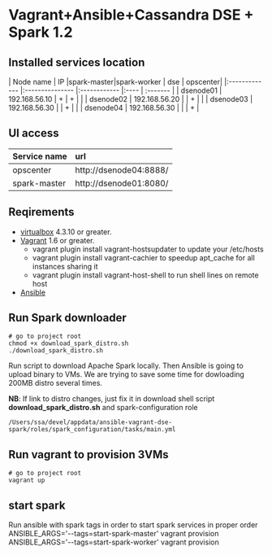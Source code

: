 # Vagrant+Ansible+Cassandra DSE + Spark 1.2

## Installed services location
| Node name      | IP |spark-master|spark-worker  | dse  | opscenter|
|:-------------  |:--------------- |:------------ |:---- | :------- |
| dsenode01      | 192.168.56.10   | +            | +    |          |
| dsenode02      | 192.168.56.20   |              | +    |          |
| dsenode03      | 192.168.56.30   |              | +    |          |
| dsenode04      | 192.168.56.30   |              |      | +        | 

## UI access
|Service name|url|
|:-----------|:--|
|opscenter| http://dsenode04:8888/|
|spark-master| http://dsenode01:8080/|

## Reqirements
* [virtualbox](https://www.virtualbox.org/) 4.3.10 or greater.
* [Vagrant](https://www.vagrantup.com/) 1.6 or greater.
    * vagrant plugin install vagrant-hostsupdater to update your /etc/hosts
    * vagrant plugin install vagrant-cachier to speedup apt_cache for all instances sharing it
    * vagrant plugin install vagrant-host-shell to run shell lines on remote host
* [Ansible](http://docs.ansible.com/intro_installation.html#latest-releases-via-homebrew-mac-osx)  

## Run Spark downloader
```shell
# go to project root
chmod +x download_spark_distro.sh
./download_spark_distro.sh
```
Run script to download Apache Spark locally. Then Ansible is going to upload binary to VMs. We are trying to save some time for dowloading 200MB distro several times.

**NB**: If link to distro changes, just fix it in download shell script **download_spark_distro.sh** and spark-configuration role
```
/Users/ssa/devel/appdata/ansible-vagrant-dse-spark/roles/spark_configuration/tasks/main.yml
```

## Run vagrant to provision 3VMs
```shell
# go to project root
vagrant up
```
## start spark
Run ansible with spark tags in order to start spark services in proper order
ANSIBLE_ARGS='--tags=start-spark-master' vagrant provision
ANSIBLE_ARGS='--tags=start-spark-worker' vagrant provision
